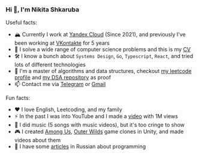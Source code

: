 ### Hi 👋, I'm Nikita Shkaruba

Useful facts:

- 🏔 Currently I work at [Yandex Cloud](https://cloud.yandex.com/en) (Since 2021), and previously I've been working at [VKontakte](https://vk.com/about) for 5 years
- 🤖 I solve a wide range of computer science problems and this is my [CV](https://docs.google.com/document/d/e/2PACX-1vQgHJZ82Rqirs2WDd3Eki49ysSzbLeQipnH72hIYrrMfNVODNeF98AHm5caJx0INWm7hGXSTl5zLQrp/pub)
- 🛠️ I know a bunch about `Systems Design`, `Go`, `Typescript`, `React`, and tried lots of different technologies
- 🦾 I'm a master of algorithms and data structures, checkout [my leetcode profile](https://leetcode.com/leetcode_kitty/) and [my DSA repository](https://github.com/NikitaShkaruba/data_structures_and_algorithms) as proof
- 📫 Contact me via [Telegram](https://t.me/nshkaruba) or [Gmail](sh.sigmaone@gmail.com)

Fun facts:

- ❤️ I love English, Leetcoding, and my family
- ⚡ In the past I was into YouTube and I made a [video](https://www.youtube.com/watch?v=75FxjRJZmis&list=PLK2wVyb-VU2rtNVTmfVzJanTgnLUqEo_V) with 1M views
- 🎸 I did music (5 songs with music videos), but it's too cringe to show
- 🎮 I created [Among Us](https://github.com/NikitaShkaruba/among_us_clone), [Outer Wilds](https://github.com/NikitaShkaruba/outer_wilds_clone) game clones in Unity, and made videos about them
- 📰 I have some [articles](https://vk.com/@nsh) in Russian about programming
